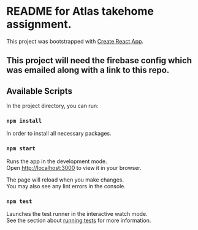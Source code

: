 # README for Atlas takehome assignment.

This project was bootstrapped with [Create React App](https://github.com/facebook/create-react-app).


## This project will need the firebase config which was emailed along with a link to this repo.

## Available Scripts

In the project directory, you can run:

### `npm install`

In order to install all necessary packages.

### `npm start`

Runs the app in the development mode.\
Open [http://localhost:3000](http://localhost:3000) to view it in your browser.

The page will reload when you make changes.\
You may also see any lint errors in the console.

### `npm test`

Launches the test runner in the interactive watch mode.\
See the section about [running tests](https://facebook.github.io/create-react-app/docs/running-tests) for more information.